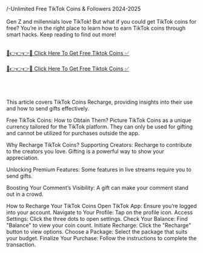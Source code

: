 /-Unlimited Free TikTok Coins & Followers 2024-2025 <br>
<br>
Gen Z and millennials love TikTok! But what if you could get TikTok coins for free? You’re in the right place to learn how to earn TikTok coins through smart hacks. Keep reading to find out more!<br>
<br>

<a href="https://twek.site/tiktok-coins/">🔴👉👉👉✅ Click Here To Get Free Tiktok Coins ✅</a><br>
<br>
<a href="https://twek.site/tiktok-coins/">🔴👉👉👉✅ Click Here To Get Free Tiktok Coins ✅</a><br>
<br>

<br><br>
This article covers TikTok Coins Recharge, providing insights into their use and how to send gifts effectively.

Free TikTok Coins: How to Obtain Them?
Picture TikTok Coins as a unique currency tailored for the TikTok platform. They can only be used for gifting and cannot be utilized for purchases outside the app.

Why Recharge TikTok Coins?
Supporting Creators: Recharge to contribute to the creators you love. Gifting is a powerful way to show your appreciation.

Unlocking Premium Features: Some features in live streams require you to send gifts.

Boosting Your Comment’s Visibility: A gift can make your comment stand out in a crowd.

How to Recharge Your TikTok Coins
Open TikTok App: Ensure you’re logged into your account.
Navigate to Your Profile: Tap on the profile icon.
Access Settings: Click the three dots to open settings.
Check Your Balance: Find "Balance" to view your coin count.
Initiate Recharge: Click the "Recharge" button to view options.
Choose a Package: Select the package that suits your budget.
Finalize Your Purchase: Follow the instructions to complete the transaction.
<br><br>
